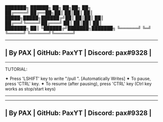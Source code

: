 ███████╗    ██████╗ ██╗   ██╗██╗     ██╗     
██╔════╝    ██╔══██╗██║   ██║██║     ██║     
█████╗█████╗██████╔╝██║   ██║██║     ██║     
██╔══╝╚════╝██╔═══╝ ██║   ██║██║     ██║     
███████╗    ██║     ╚██████╔╝███████╗███████╗
╚══════╝    ╚═╝      ╚═════╝ ╚══════╝╚══════╝
                                             
----------------------------------------------
| By PAX | GitHub: PaxYT | Discord: pax#9328 |
----------------------------------------------
-------------------------------------------------------------------

 TUTORIAL:

✦ Press 'LSHIFT' key to write "/pull ". [Automatically Writes]
✦ To pause, press 'CTRL' key.
✦ To resume (after pausing), press 'CTRL' key
  (Ctrl key works as stop/start keys)

-------------------------------------------------------------------
----------------------------------------------
| By PAX | GitHub: PaxYT | Discord: pax#9328 |
----------------------------------------------
